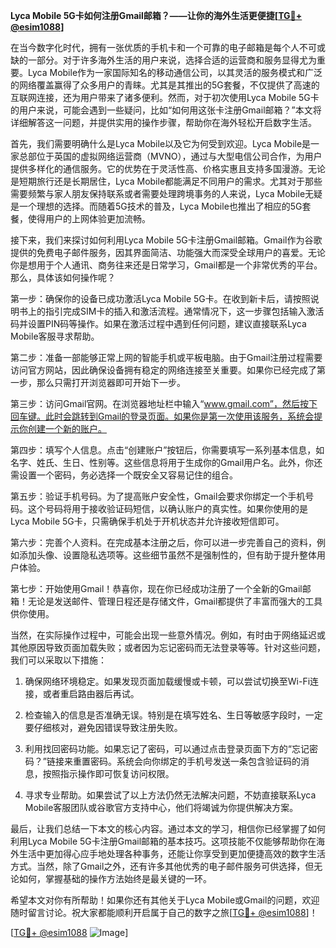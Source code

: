 **Lyca Mobile 5G卡如何注册Gmail邮箱？——让你的海外生活更便捷[[TG💪+ @esim1088](https://t.me/s/esim1088)]**

在当今数字化时代，拥有一张优质的手机卡和一个可靠的电子邮箱是每个人不可或缺的一部分。对于许多海外生活的用户来说，选择合适的运营商和服务显得尤为重要。Lyca Mobile作为一家国际知名的移动通信公司，以其灵活的服务模式和广泛的网络覆盖赢得了众多用户的青睐。尤其是其推出的5G套餐，不仅提供了高速的互联网连接，还为用户带来了诸多便利。然而，对于初次使用Lyca Mobile 5G卡的用户来说，可能会遇到一些疑问，比如“如何用这张卡注册Gmail邮箱？”本文将详细解答这一问题，并提供实用的操作步骤，帮助你在海外轻松开启数字生活。

首先，我们需要明确什么是Lyca Mobile以及它为何受到欢迎。Lyca Mobile是一家总部位于英国的虚拟网络运营商（MVNO），通过与大型电信公司合作，为用户提供多样化的通信服务。它的优势在于灵活性高、价格实惠且支持多国漫游。无论是短期旅行还是长期居住，Lyca Mobile都能满足不同用户的需求。尤其对于那些需要频繁与家人朋友保持联系或者需要处理跨境事务的人来说，Lyca Mobile无疑是一个理想的选择。而随着5G技术的普及，Lyca Mobile也推出了相应的5G套餐，使得用户的上网体验更加流畅。

接下来，我们来探讨如何利用Lyca Mobile 5G卡注册Gmail邮箱。Gmail作为谷歌提供的免费电子邮件服务，因其界面简洁、功能强大而深受全球用户的喜爱。无论你是想用于个人通讯、商务往来还是日常学习，Gmail都是一个非常优秀的平台。那么，具体该如何操作呢？

第一步：确保你的设备已成功激活Lyca Mobile 5G卡。在收到新卡后，请按照说明书上的指引完成SIM卡的插入和激活流程。通常情况下，这一步骤包括输入激活码并设置PIN码等操作。如果在激活过程中遇到任何问题，建议直接联系Lyca Mobile客服寻求帮助。

第二步：准备一部能够正常上网的智能手机或平板电脑。由于Gmail注册过程需要访问官方网站，因此确保设备拥有稳定的网络连接至关重要。如果你已经完成了第一步，那么只需打开浏览器即可开始下一步。

第三步：访问Gmail官网。在浏览器地址栏中输入“www.gmail.com”，然后按下回车键。此时会跳转到Gmail的登录页面。如果你是第一次使用该服务，系统会提示你创建一个新的账户。

第四步：填写个人信息。点击“创建账户”按钮后，你需要填写一系列基本信息，如名字、姓氏、生日、性别等。这些信息将用于生成你的Gmail用户名。此外，你还需设置一个密码，务必选择一个既安全又容易记住的组合。

第五步：验证手机号码。为了提高账户安全性，Gmail会要求你绑定一个手机号码。这个号码将用于接收验证码短信，以确认账户的真实性。如果你使用的是Lyca Mobile 5G卡，只需确保手机处于开机状态并允许接收短信即可。

第六步：完善个人资料。在完成基本注册之后，你可以进一步完善自己的资料，例如添加头像、设置隐私选项等。这些细节虽然不是强制性的，但有助于提升整体用户体验。

第七步：开始使用Gmail！恭喜你，现在你已经成功注册了一个全新的Gmail邮箱！无论是发送邮件、管理日程还是存储文件，Gmail都提供了丰富而强大的工具供你使用。

当然，在实际操作过程中，可能会出现一些意外情况。例如，有时由于网络延迟或其他原因导致页面加载失败；或者因为忘记密码而无法登录等等。针对这些问题，我们可以采取以下措施：

1. 确保网络环境稳定。如果发现页面加载缓慢或卡顿，可以尝试切换至Wi-Fi连接，或者重启路由器后再试。
   
2. 检查输入的信息是否准确无误。特别是在填写姓名、生日等敏感字段时，一定要仔细核对，避免因错误导致注册失败。
   
3. 利用找回密码功能。如果忘记了密码，可以通过点击登录页面下方的“忘记密码？”链接来重置密码。系统会向你绑定的手机号发送一条包含验证码的消息，按照指示操作即可恢复访问权限。

4. 寻求专业帮助。如果尝试了以上方法仍然无法解决问题，不妨直接联系Lyca Mobile客服团队或谷歌官方支持中心，他们将竭诚为你提供解决方案。

最后，让我们总结一下本文的核心内容。通过本文的学习，相信你已经掌握了如何利用Lyca Mobile 5G卡注册Gmail邮箱的基本技巧。这项技能不仅能够帮助你在海外生活中更加得心应手地处理各种事务，还能让你享受到更加便捷高效的数字生活方式。当然，除了Gmail之外，还有许多其他优秀的电子邮件服务可供选择，但无论如何，掌握基础的操作方法始终是最关键的一环。

希望本文对你有所帮助！如果你还有其他关于Lyca Mobile或Gmail的问题，欢迎随时留言讨论。祝大家都能顺利开启属于自己的数字之旅[[TG💪+ @esim1088](https://t.me/s/esim1088)]！

[[TG💪+ @esim1088](https://t.me/s/esim1088) ![Image](https://i.postimg.cc/4NQfJmqS/Snipaste-2025-05-13-00-14-12.png)]